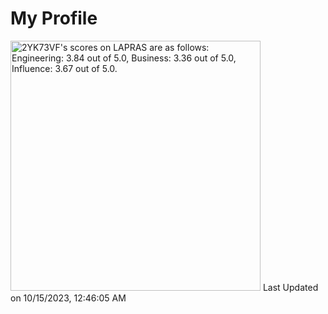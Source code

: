 # My Profile

<!--START_SECTION:lapras-card-->
<p ><a href="https://lapras.com/public/2YK73VF" target="_blank" rel="noopener noreferrer"><img alt="2YK73VF's scores on LAPRAS are as follows: Engineering: 3.84 out of 5.0, Business: 3.36 out of 5.0, Influence: 3.67 out of 5.0." src="https://lapras-card-generator.vercel.app/api/svg?e=3.84&b=3.36&i=3.67&b1=%23020E27&b2=%230E5593&i1=%23004736&i2=%2300bf8f&l=en" width="400" ></a>  
Last Updated on 10/15/2023, 12:46:05 AM</p>
<!--END_SECTION:lapras-card-->
